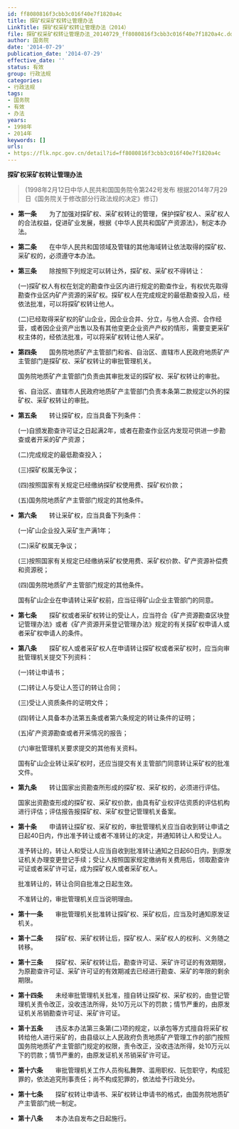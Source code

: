 ```yaml
---
id: ff8080816f3cbb3c016f40e7f1820a4c
title: 探矿权采矿权转让管理办法
LinkTitle: 探矿权采矿权转让管理办法（2014）
file: 探矿权采矿权转让管理办法_20140729_ff8080816f3cbb3c016f40e7f1820a4c.docx
author: 国务院
date: '2014-07-29'
publication_date: '2014-07-29'
effective_date: ''
status: 有效
group: 行政法规
categories:
- 行政法规
tags:
- 国务院
- 有效
- 办法
years:
- 1998年
- 2014年
keywords: []
urls:
- https://flk.npc.gov.cn/detail?id=ff8080816f3cbb3c016f40e7f1820a4c
---
```


**探矿权采矿权转让管理办法**

> (1998年2月12日中华人民共和国国务院令第242号发布 根据2014年7月29日《国务院关于修改部分行政法规的决定》修订)

- **第一条**　　为了加强对探矿权、采矿权转让的管理，保护探矿权人、采矿权人的合法权益，促进矿业发展，根据《中华人民共和国矿产资源法》，制定本办法。

- **第二条**　　在中华人民共和国领域及管辖的其他海域转让依法取得的探矿权、采矿权的，必须遵守本办法。

- **第三条**　　除按照下列规定可以转让外，探矿权、采矿权不得转让：

  (一)探矿权人有权在划定的勘查作业区内进行规定的勘查作业，有权优先取得勘查作业区内矿产资源的采矿权。探矿权人在完成规定的最低勘查投入后，经依法批准，可以将探矿权转让他人。

  (二)已经取得采矿权的矿山企业，因企业合并、分立，与他人合资、合作经营，或者因企业资产出售以及有其他变更企业资产产权的情形，需要变更采矿权主体的，经依法批准，可以将采矿权转让他人采矿。

- **第四条**　　国务院地质矿产主管部门和省、自治区、直辖市人民政府地质矿产主管部门是探矿权、采矿权转让的审批管理机关。

  国务院地质矿产主管部门负责由其审批发证的探矿权、采矿权转让的审批。

  省、自治区、直辖市人民政府地质矿产主管部门负责本条第二款规定以外的探矿权、采矿权转让的审批。

- **第五条**　　转让探矿权，应当具备下列条件：

  (一)自颁发勘查许可证之日起满2年，或者在勘查作业区内发现可供进一步勘查或者开采的矿产资源；

  (二)完成规定的最低勘查投入；

  (三)探矿权属无争议；

  (四)按照国家有关规定已经缴纳探矿权使用费、探矿权价款；

  (五)国务院地质矿产主管部门规定的其他条件。

- **第六条**　　转让采矿权，应当具备下列条件：

  (一)矿山企业投入采矿生产满1年；

  (二)采矿权属无争议；

  (三)按照国家有关规定已经缴纳采矿权使用费、采矿权价款、矿产资源补偿费和资源税；

  (四)国务院地质矿产主管部门规定的其他条件。

  国有矿山企业在申请转让采矿权前，应当征得矿山企业主管部门的同意。

- **第七条**　　探矿权或者采矿权转让的受让人，应当符合《矿产资源勘查区块登记管理办法》或者《矿产资源开采登记管理办法》规定的有关探矿权申请人或者采矿权申请人的条件。

- **第八条**　　探矿权人或者采矿权人在申请转让探矿权或者采矿权时，应当向审批管理机关提交下列资料：

  (一)转让申请书；

  (二)转让人与受让人签订的转让合同；

  (三)受让人资质条件的证明文件；

  (四)转让人具备本办法第五条或者第六条规定的转让条件的证明；

  (五)矿产资源勘查或者开采情况的报告；

  (六)审批管理机关要求提交的其他有关资料。

  国有矿山企业转让采矿权时，还应当提交有关主管部门同意转让采矿权的批准文件。

- **第九条**　　转让国家出资勘查所形成的探矿权、采矿权的，必须进行评估。

  国家出资勘查形成的探矿权、采矿权价款，由具有矿业权评估资质的评估机构进行评估；评估报告报探矿权、采矿权登记管理机关备案。

- **第十条**　　申请转让探矿权、采矿权的，审批管理机关应当自收到转让申请之日起40日内，作出准予转让或者不准转让的决定，并通知转让人和受让人。

  准予转让的，转让人和受让人应当自收到批准转让通知之日起60日内，到原发证机关办理变更登记手续；受让人按照国家规定缴纳有关费用后，领取勘查许可证或者采矿许可证，成为探矿权人或者采矿权人。

  批准转让的，转让合同自批准之日起生效。

  不准转让的，审批管理机关应当说明理由。

- **第十一条**　　审批管理机关批准转让探矿权、采矿权后，应当及时通知原发证机关。

- **第十二条**　　探矿权、采矿权转让后，探矿权人、采矿权人的权利、义务随之转移。

- **第十三条**　　探矿权、采矿权转让后，勘查许可证、采矿许可证的有效期限，为原勘查许可证、采矿许可证的有效期减去已经进行勘查、采矿的年限的剩余期限。

- **第十四条**　　未经审批管理机关批准，擅自转让探矿权、采矿权的，由登记管理机关责令改正，没收违法所得，处10万元以下的罚款；情节严重的，由原发证机关吊销勘查许可证、采矿许可证。

- **第十五条**　　违反本办法第三条第(二)项的规定，以承包等方式擅自将采矿权转给他人进行采矿的，由县级以上人民政府负责地质矿产管理工作的部门按照国务院地质矿产主管部门规定的权限，责令改正，没收违法所得，处10万元以下的罚款；情节严重的，由原发证机关吊销采矿许可证。

- **第十六条**　　审批管理机关工作人员徇私舞弊、滥用职权、玩忽职守，构成犯罪的，依法追究刑事责任；尚不构成犯罪的，依法给予行政处分。

- **第十七条**　　探矿权转让申请书、采矿权转让申请书的格式，由国务院地质矿产主管部门统一制定。

- **第十八条**　　本办法自发布之日起施行。
